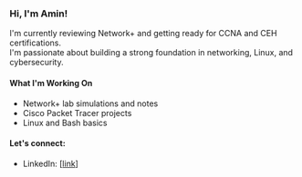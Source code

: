 ### Hi, I'm Amin!

I'm currently reviewing Network+ and getting ready for CCNA and CEH certifications.  
I'm passionate about building a strong foundation in networking, Linux, and cybersecurity.

#### What I'm Working On
- Network+ lab simulations and notes
- Cisco Packet Tracer projects
- Linux and Bash basics

#### Let's connect:
- LinkedIn: [[link](https://www.linkedin.com/in/amin-alizadeh-839657229)]
